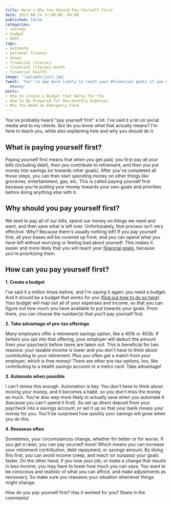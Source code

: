 ```yaml
---
title: Here's Why You Should Pay Yourself First
date: 2017-04-24 11:00:00 -04:00
published: false
categories:
- savings
- budget
- debt
tags:
- automate
- personal finance
- money
- financial literacy
- financial literacy month
- financial health
image: "/uploads/jars.jpg"
tweet: 'You''re way more likely to reach your #financial goals if you #payyourselffirst!
  #money'
posts:
- How to Create a Budget that Works for You
- How to Be Prepared for Non-monthly Expenses
- Why You Need an Emergency Fund
---
```


You've probably heard "pay yourself first" a lot. I've said it a lot on social media and to my clients. But do you know what that actually means? I'm here to teach you, while also explaining how and why you should do it.

## What is paying yourself first?

Paying yourself first means that when you get paid, you first pay all your bills (including debt), then you contribute to retirement, and then you put money into savings (or towards other goals). After you've completed all those steps, you can then start spending money on other things like groceries, entertainment, gas, etc. This is called paying yourself first because you're putting your money towards your own goals and priorities before doing anything else with it.

## Why should you pay yourself first?

We tend to pay all of our bills, spend our money on things we need and want, and then save what is left over. Unfortunately, that process isn't very effective. Why? Because there's usually nothing left! If you pay yourself first, all your bases will be covered up front, and you can spend what you have left without worrying or feeling bad about yourself. This makes it easier and more likely that you will reach your [financial goals](https://www.maggiegermano.com/blog/3-easy-financial-goals-for-2017/), because you're prioritizing them.

## How can you pay yourself first?

**1. Create a budget**

I've said it a million times before, and I'm saying it again: you need a budget. And it should be a budget that works for you ([find out how to do so here](https://www.maggiegermano.com/blog/how-to-create-a-budget-that-works-for-you/)). Your budget will map out all of your expenses and income, so that you can figure out how much you have available to put towards your goals. From there, you can choose the number(s) that you'll pay yourself first.

**2. Take advantage of pre-tax offerings**

Many employers offer a retirement savings option, like a 401k or 403b. If (when) you opt into that offering, your employer will deduct the amount from your paycheck before taxes are taken out. This is beneficial for two reasons: your taxable income is lower and you don't have to think about contributing to your retirement. Plus you often get a match from your employer, which is free money! There are other pre-tax options, too, like contributing to a health savings account or a metro card. Take advantage!

**3. Automate when possible**

I can't stress this enough. Automation is key. You don't have to think about moving your money, and it becomes a habit, so you don't miss the money as much. You're also way more likely to actually save when you automate it (because you can't spend it first). So set up direct deposit from your paycheck into a savings account, or set it up so that your bank moves your money for you. You'll be surprised how quickly your savings will grow when you do this.

**4. Reassess often**

Sometimes, your circumstances change, whether for better or for worse. If you get a raise, you can pay yourself more! Which means you can increase your retirement contribution, debt repayment, or savings amount. By doing this first, you can avoid income creep, and reach (or surpass) your goals faster. On the other hand, if you lose your job, or make a change that results in less income, you may have to lower how much you can save. You want to be conscious and realistic of what you can afford, and make adjustments as necessary. So make sure you reassess your situation whenever things might change.

How do you pay yourself first? Has it worked for you? Share in the comments!